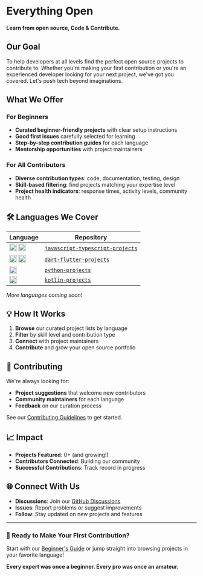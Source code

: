 # Everything Open

**Learn from open source, Code & Contribute.**

## Our Goal

To help developers at all levels find the perfect open source projects to contribute to. Whether you're making your first contribution or you're an experienced developer looking for your next project, we've got you covered. Let's push tech beyond imaginations.

## What We Offer

### For Beginners

- **Curated beginner-friendly projects** with clear setup instructions
- **Good first issues** carefully selected for learning
- **Step-by-step contribution guides** for each language
- **Mentorship opportunities** with project maintainers

### For All Contributors

- **Diverse contribution types**: code, documentation, testing, design
- **Skill-based filtering**: find projects matching your expertise level
- **Project health indicators**: response times, activity levels, community health

## 🛠️ Languages We Cover

| Language                                                                                                                                                                                                                                            | Repository                                                                                            |
| --------------------------------------------------------------------------------------------------------------------------------------------------------------------------------------------------------------------------------------------------- | ----------------------------------------------------------------------------------------------------- |
| <img src="https://cdn.jsdelivr.net/gh/devicons/devicon/icons/javascript/javascript-original.svg" width="20" height="20"/> <img src="https://cdn.jsdelivr.net/gh/devicons/devicon/icons/typescript/typescript-original.svg" width="20" height="20"/> | [`javascript-typescript-projects`](https://github.com/everything-open/javascript-typescript-projects) |
| <img src="https://cdn.jsdelivr.net/gh/devicons/devicon/icons/dart/dart-original.svg" width="20" height="20"/> <img src="https://cdn.jsdelivr.net/gh/devicons/devicon/icons/flutter/flutter-original.svg" width="20" height="20"/>                   | [`dart-flutter-projects`](https://github.com/everything-open/dart-flutter-projects)                   |
| <img src="https://cdn.jsdelivr.net/gh/devicons/devicon/icons/python/python-original.svg" width="20" height="20"/>                                                                                                                                   | [`python-projects`](https://github.com/everything-open/python-projects)                               |
| <img src="https://cdn.jsdelivr.net/gh/devicons/devicon/icons/kotlin/kotlin-original.svg" width="20" height="20"/>                                                                                                                                   | [`kotlin-projects`](https://github.com/everything-open/kotlin-projects)                               |

_More languages coming soon!_

## 💡 How It Works

1. **Browse** our curated project lists by language
2. **Filter** by skill level and contribution type
3. **Connect** with project maintainers
4. **Contribute** and grow your open source portfolio

## 🤝 Contributing

We're always looking for:

- **Project suggestions** that welcome new contributors
- **Community maintainers** for each language
- **Feedback** on our curation process

See our [Contributing Guidelines](./CONTRIBUTING.md) to get started.

## 📈 Impact

- **Projects Featured**: 0+ (and growing!)
- **Contributors Connected**: Building our community
- **Successful Contributions**: Track record in progress

## 🌐 Connect With Us

- **Discussions**: Join our [GitHub Discussions](https://github.com/orgs/everything-open/discussions)
- **Issues**: Report problems or suggest improvements
- **Follow**: Stay updated on new projects and features

---

### 🎉 Ready to Make Your First Contribution?

Start with our [Beginner's Guide](./BEGINNER_GUIDE.md) or jump straight into browsing projects in your favorite language!

**Every expert was once a beginner. Every pro was once an amateur.**
